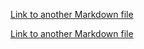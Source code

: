 [Link to another Markdown file](resources/md/plain.md)

[Link to another Markdown file](/resources/md/plain.md)